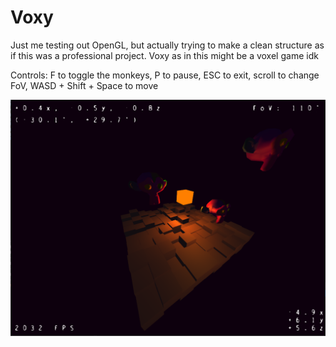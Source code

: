 # Voxy
Just me testing out OpenGL, but actually trying to make a clean structure as if this was a professional project.
Voxy as in this might be a voxel game idk

Controls: F to toggle the monkeys, P to pause, ESC to exit, scroll to change FoV, WASD + Shift + Space to move

![screenshot](screenshot.png)
